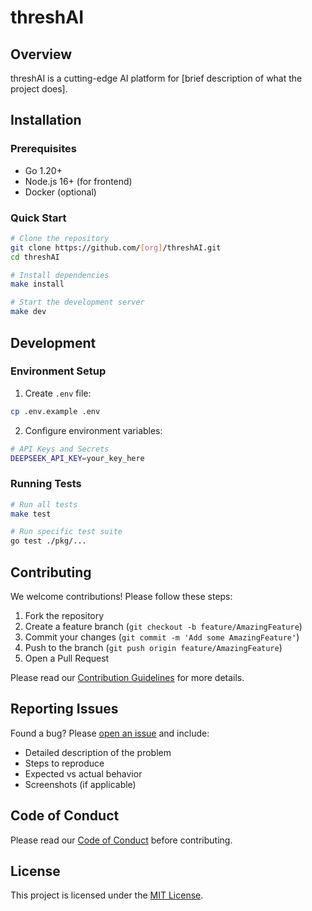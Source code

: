 # threshAI

## Overview
threshAI is a cutting-edge AI platform for [brief description of what the project does].

## Installation

### Prerequisites
- Go 1.20+
- Node.js 16+ (for frontend)
- Docker (optional)

### Quick Start
```bash
# Clone the repository
git clone https://github.com/[org]/threshAI.git
cd threshAI

# Install dependencies
make install

# Start the development server
make dev
```

## Development

### Environment Setup
1. Create `.env` file:
```bash
cp .env.example .env
```

2. Configure environment variables:
```bash
# API Keys and Secrets
DEEPSEEK_API_KEY=your_key_here
```

### Running Tests
```bash
# Run all tests
make test

# Run specific test suite
go test ./pkg/...
```

## Contributing

We welcome contributions! Please follow these steps:

1. Fork the repository
2. Create a feature branch (`git checkout -b feature/AmazingFeature`)
3. Commit your changes (`git commit -m 'Add some AmazingFeature'`)
4. Push to the branch (`git push origin feature/AmazingFeature`)
5. Open a Pull Request

Please read our [Contribution Guidelines](CONTRIBUTING.md) for more details.

## Reporting Issues

Found a bug? Please [open an issue](https://github.com/[org]/threshAI/issues) and include:
- Detailed description of the problem
- Steps to reproduce
- Expected vs actual behavior
- Screenshots (if applicable)

## Code of Conduct

Please read our [Code of Conduct](CODE_OF_CONDUCT.md) before contributing.

## License
This project is licensed under the [MIT License](LICENSE).
